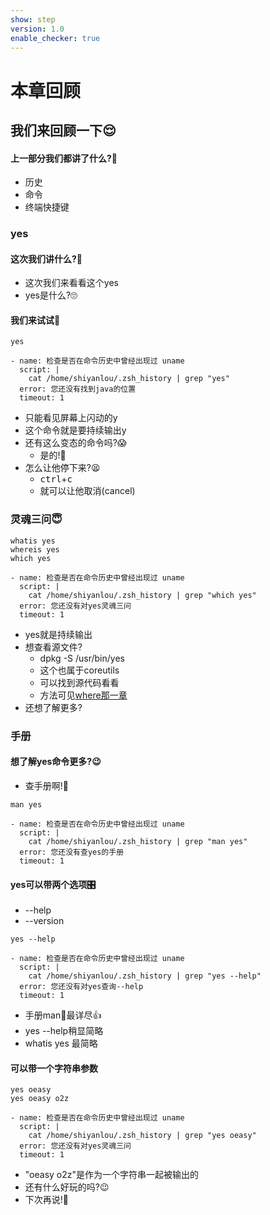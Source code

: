 ```yaml
---
show: step
version: 1.0
enable_checker: true
---
```


# 本章回顾

## 我们来回顾一下😌

#### 上一部分我们都讲了什么?🤔

- 历史
- 命令
- 终端快捷键


### yes
#### 这次我们讲什么?🤔

- 这次我们来看看这个yes
- yes是什么?🙄

#### 我们来试试👊

```shell
yes
```

```checker
- name: 检查是否在命令历史中曾经出现过 uname
  script: |
    cat /home/shiyanlou/.zsh_history | grep "yes"
  error: 您还没有找到java的位置
  timeout: 1
```

- 只能看见屏幕上闪动的y
- 这个命令就是要持续输出y
- 还有这么变态的命令吗?😱
    - 是的!🤪
- 怎么让他停下来?😫
    -  <kbd>ctrl</kbd>+<kbd>c</kbd>
    -  就可以让他取消(cancel)


### 灵魂三问😇

```shell
whatis yes
whereis yes
which yes
```

```checker
- name: 检查是否在命令历史中曾经出现过 uname
  script: |
    cat /home/shiyanlou/.zsh_history | grep "which yes"
  error: 您还没有对yes灵魂三问
  timeout: 1
```

- yes就是持续输出
- 想查看源文件? 
    - dpkg -S /usr/bin/yes
    - 这个也属于coreutils
    - 可以找到源代码看看
    - 方法可见[where那一章](http://oeasy.org/category/system/linux/01/0101/010107whereis/010107whereis.html)
- 还想了解更多?


### 手册

#### 想了解yes命令更多?😉

- 查手册啊!📕


```shell
man yes
```

```checker
- name: 检查是否在命令历史中曾经出现过 uname
  script: |
    cat /home/shiyanlou/.zsh_history | grep "man yes"
  error: 您还没有查yes的手册
  timeout: 1
```

#### yes可以带两个选项🎛
- --help
-  --version

    
```shell
yes --help
```

```checker
- name: 检查是否在命令历史中曾经出现过 uname
  script: |
    cat /home/shiyanlou/.zsh_history | grep "yes --help"
  error: 您还没有对yes查询--help
  timeout: 1
```

- 手册man📕最详尽👍
- yes --help稍显简略
- whatis yes 最简略

#### 可以带一个字符串参数


```shell
yes oeasy
yes oeasy o2z
```

```checker
- name: 检查是否在命令历史中曾经出现过 uname
  script: |
    cat /home/shiyanlou/.zsh_history | grep "yes oeasy"
  error: 您还没有对yes灵魂三问
  timeout: 1
```
- "oeasy o2z"是作为一个字符串一起被输出的
- 还有什么好玩的吗?😉
- 下次再说!👋